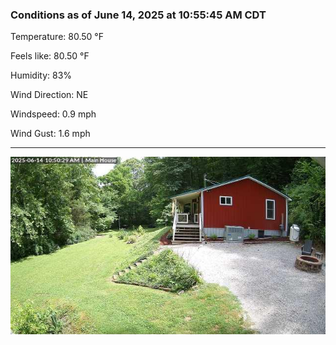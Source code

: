 ### Conditions as of June 14, 2025 at 10:55:45 AM CDT 

Temperature: 80.50 &deg;F

Feels like: 80.50 &deg;F

Humidity: 83%

Wind Direction: NE

Windspeed: 0.9 mph

Wind Gust: 1.6 mph

---

<img src="./images/latest.jpeg"/>

